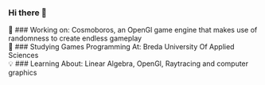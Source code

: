 ### Hi there 👋

🔧 ### Working on: Cosmoboros, an OpenGl game engine that makes use of randomness to create endless gameplay <br />
📕 ### Studying Games Programming At: Breda University Of Applied Sciences <br />
💡 ### Learning About: Linear Algebra, OpenGl, Raytracing and computer graphics <br />
